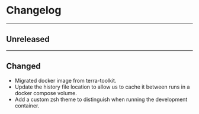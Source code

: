 # Changelog

----------

## Unreleased

----------

## Changed

* Migrated docker image from terra-toolkit.
* Update the history file location to allow us to cache it between runs in a docker compose volume.
* Add a custom zsh theme to distinguish when running the development container.
